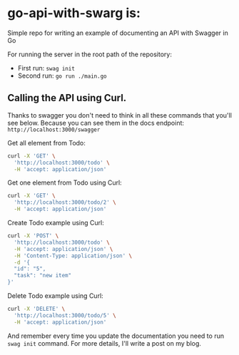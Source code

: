 # go-api-with-swarg is:
Simple repo for writing an example of documenting an API with Swagger in Go

For running the server in the root path of the repository:

- First run: `swag init`
- Second run: `go run ./main.go`


## Calling the API using Curl.

Thanks to swagger you don't need to think in all these commands that you'll see below. Because you can see them in the docs endpoint: `http://localhost:3000/swagger`

Get all element from Todo:
```bash
curl -X 'GET' \
  'http://localhost:3000/todo' \
  -H 'accept: application/json'
```

Get one element from Todo using Curl:
```bash
curl -X 'GET' \
  'http://localhost:3000/todo/2' \
  -H 'accept: application/json'
```

Create Todo example using Curl:
```bash
curl -X 'POST' \
  'http://localhost:3000/todo' \
  -H 'accept: application/json' \
  -H 'Content-Type: application/json' \
  -d '{
  "id": "5",
  "task": "new item"
}'
```

Delete Todo example using Curl:
```bash
curl -X 'DELETE' \
  'http://localhost:3000/todo/5' \
  -H 'accept: application/json'
```

And remember every time you update the documentation you need to run `swag init` command. For more details, I'll write a post on my blog.
